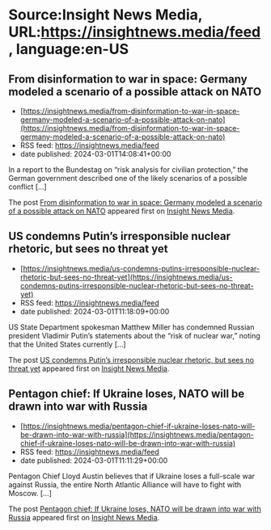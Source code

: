 # Source:Insight News Media, URL:https://insightnews.media/feed, language:en-US

## From disinformation to war in space: Germany modeled a scenario of a possible attack on NATO
 - [https://insightnews.media/from-disinformation-to-war-in-space-germany-modeled-a-scenario-of-a-possible-attack-on-nato](https://insightnews.media/from-disinformation-to-war-in-space-germany-modeled-a-scenario-of-a-possible-attack-on-nato)
 - RSS feed: https://insightnews.media/feed
 - date published: 2024-03-01T14:08:41+00:00

<p>In a report to the Bundestag on &#8220;risk analysis for civilian protection,&#8221; the German government described one of the likely scenarios of a possible conflict [&#8230;]</p>
<p>The post <a href="https://insightnews.media/from-disinformation-to-war-in-space-germany-modeled-a-scenario-of-a-possible-attack-on-nato/">From disinformation to war in space: Germany modeled a scenario of a possible attack on NATO</a> appeared first on <a href="https://insightnews.media">Insight News Media</a>.</p>

## US condemns Putin’s irresponsible nuclear rhetoric, but sees no threat yet
 - [https://insightnews.media/us-condemns-putins-irresponsible-nuclear-rhetoric-but-sees-no-threat-yet](https://insightnews.media/us-condemns-putins-irresponsible-nuclear-rhetoric-but-sees-no-threat-yet)
 - RSS feed: https://insightnews.media/feed
 - date published: 2024-03-01T11:18:09+00:00

<p>US State Department spokesman Matthew Miller has condemned Russian president Vladimir Putin&#8217;s statements about the &#8220;risk of nuclear war,&#8221; noting that the United States currently [&#8230;]</p>
<p>The post <a href="https://insightnews.media/us-condemns-putins-irresponsible-nuclear-rhetoric-but-sees-no-threat-yet/">US condemns Putin&#8217;s irresponsible nuclear rhetoric, but sees no threat yet</a> appeared first on <a href="https://insightnews.media">Insight News Media</a>.</p>

## Pentagon chief: If Ukraine loses, NATO will be drawn into war with Russia
 - [https://insightnews.media/pentagon-chief-if-ukraine-loses-nato-will-be-drawn-into-war-with-russia](https://insightnews.media/pentagon-chief-if-ukraine-loses-nato-will-be-drawn-into-war-with-russia)
 - RSS feed: https://insightnews.media/feed
 - date published: 2024-03-01T11:11:29+00:00

<p>Pentagon Chief Lloyd Austin believes that if Ukraine loses a full-scale war against Russia, the entire North Atlantic Alliance will have to fight with Moscow. [&#8230;]</p>
<p>The post <a href="https://insightnews.media/pentagon-chief-if-ukraine-loses-nato-will-be-drawn-into-war-with-russia/">Pentagon chief: If Ukraine loses, NATO will be drawn into war with Russia</a> appeared first on <a href="https://insightnews.media">Insight News Media</a>.</p>

